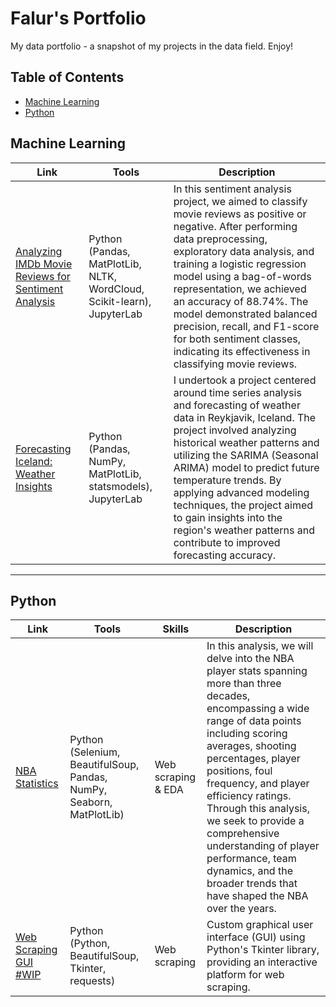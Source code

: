 # Falur's Portfolio

My data portfolio - a snapshot of my projects in the data field. Enjoy!

## Table of Contents
- [Machine Learning](#machine_learning)
- [Python](#python)

## Machine Learning
| Link | Tools | Description |
|---|---|---|
| [Analyzing IMDb Movie Reviews for Sentiment Analysis](https://github.com/falurg/Portfolio/blob/main/IMDB%20Sentiment%20Analysis/movie_reviews.ipynb) | Python (Pandas, MatPlotLib, NLTK, WordCloud, Scikit-learn), JupyterLab | In this sentiment analysis project, we aimed to classify movie reviews as positive or negative. After performing data preprocessing, exploratory data analysis, and training a logistic regression model using a bag-of-words representation, we achieved an accuracy of 88.74%. The model demonstrated balanced precision, recall, and F1-score for both sentiment classes, indicating its effectiveness in classifying movie reviews. |
| [Forecasting Iceland: Weather Insights](https://github.com/falurg/Portfolio/blob/main/Iceland%20Weather%20Data/weather_data.ipynb) | Python (Pandas, NumPy, MatPlotLib, statsmodels), JupyterLab  | I undertook a project centered around time series analysis and forecasting of weather data in Reykjavik, Iceland. The project involved analyzing historical weather patterns and utilizing the SARIMA (Seasonal ARIMA) model to predict future temperature trends. By applying advanced modeling techniques, the project aimed to gain insights into the region's weather patterns and contribute to improved forecasting accuracy. |

***

## Python
| Link | Tools | Skills | Description |
|---|---|---|---|
| [NBA Statistics](https://github.com/falurg/Portfolio/tree/main/NBA%20Analysis) | Python (Selenium, BeautifulSoup, Pandas, NumPy, Seaborn, MatPlotLib) | Web scraping & EDA | In this analysis, we will delve into the NBA player stats spanning more than three decades, encompassing a wide range of data points including scoring averages, shooting percentages, player positions, foul frequency, and player efficiency ratings. Through this analysis, we seek to provide a comprehensive understanding of player performance, team dynamics, and the broader trends that have shaped the NBA over the years. |
| [Web Scraping GUI #WIP](https://github.com/falurg/Portfolio/tree/main/Web%20Scraping%20GUI) | Python (Python, BeautifulSoup, Tkinter, requests) | Web scraping | Custom graphical user interface (GUI) using Python's Tkinter library, providing an interactive platform for web scraping.
